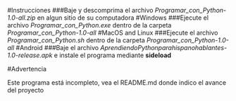 #Instrucciones
###Baje y descomprima el archivo *Programar_con_Python-1.0-all.zip* en algun sitio de su computadora
#Windows
###Ejecute el archivo *Programar_con_Python.exe* dentro de la carpeta *Programar_con_Python-1.0-all*
#MacOS and Linux
###Ejecute el archivo *Programar_con_Python.sh* dentro de la carpeta *Programar_con_Python-1.0-all*
#Android
###Baje el archivo *AprendiendoPythonparahispanohablantes-1.0-release.apk* e instale el programa mediante **sideload**
 
#Advertencia

Este programa está incompleto, vea el README.md donde indico el avance del proyecto
